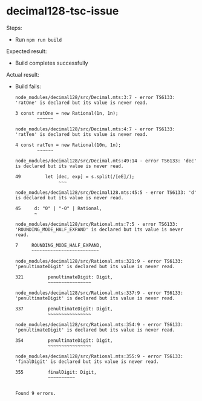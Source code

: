 # decimal128-tsc-issue

Steps:

- Run `npm run build`

Expected result:

- Build completes successfully

Actual result:

- Build fails:
    ```text
    node_modules/decimal128/src/Decimal.mts:3:7 - error TS6133: 'ratOne' is declared but its value is never read.

    3 const ratOne = new Rational(1n, 1n);
            ~~~~~~

    node_modules/decimal128/src/Decimal.mts:4:7 - error TS6133: 'ratTen' is declared but its value is never read.

    4 const ratTen = new Rational(10n, 1n);
            ~~~~~~

    node_modules/decimal128/src/Decimal.mts:49:14 - error TS6133: 'dec' is declared but its value is never read.

    49         let [dec, exp] = s.split(/[eE]/);
                    ~~~

    node_modules/decimal128/src/Decimal128.mts:45:5 - error TS6133: 'd' is declared but its value is never read.

    45     d: "0" | "-0" | Rational,
           ~

    node_modules/decimal128/src/Rational.mts:7:5 - error TS6133: 'ROUNDING_MODE_HALF_EXPAND' is declared but its value is never read.

    7     ROUNDING_MODE_HALF_EXPAND,
          ~~~~~~~~~~~~~~~~~~~~~~~~~

    node_modules/decimal128/src/Rational.mts:321:9 - error TS6133: 'penultimateDigit' is declared but its value is never read.

    321         penultimateDigit: Digit,
                ~~~~~~~~~~~~~~~~

    node_modules/decimal128/src/Rational.mts:337:9 - error TS6133: 'penultimateDigit' is declared but its value is never read.

    337         penultimateDigit: Digit,
                ~~~~~~~~~~~~~~~~

    node_modules/decimal128/src/Rational.mts:354:9 - error TS6133: 'penultimateDigit' is declared but its value is never read.

    354         penultimateDigit: Digit,
                ~~~~~~~~~~~~~~~~

    node_modules/decimal128/src/Rational.mts:355:9 - error TS6133: 'finalDigit' is declared but its value is never read.

    355         finalDigit: Digit,
                ~~~~~~~~~~


    Found 9 errors.
```
